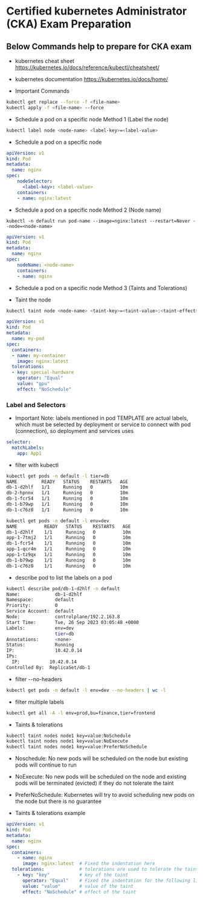 # Certified kubernetes Administrator (CKA) Exam Preparation

## Below Commands help to prepare for CKA exam

- kubernetes cheat sheet   https://kubernetes.io/docs/reference/kubectl/cheatsheet/
- kubernetes documentation https://kubernetes.io/docs/home/

- Important Commands

```bash
kubectl get replace --force -f <file-name>
kubectl apply -f <file-name> --force
```

- Schedule a pod on a specific node Method 1 (Label the node)

```bash
kubectl label node <node-name> <label-key>=<label-value>
```
- Schedule a pod on a specific node

```yaml
apiVersion: v1
kind: Pod
metadata:
  name: nginx
spec:
    nodeSelector:
      <label-key>: <label-value>
    containers:
    - name: nginx:latest
```


- Schedule a pod on a specific node Method 2 (Node name)

```kubectl
kubectl -n default run pod-name --image=nginx:latest --restart=Never --node=<node-name>
```

```yaml
apiVersion: v1
kind: Pod
metadata:
  name: nginx
spec:
    nodeName: <node-name>
    containers:
    - name: nginx
```

- Schedule a pod on a specific node Method 3 (Taints and Tolerations)

- Taint the node

```bash
kubectl taint node <node-name> <taint-key>=<taint-value>:<taint-effect>
```
```yaml
apiVersion: v1
kind: Pod
metadata:
  name: my-pod
spec:
  containers:
  - name: my-container
    image: nginx:latest
  tolerations:
  - key: special-hardware
    operator: "Equal"
    value: "gpu"
    effect: "NoSchedule"
```

### Label and Selectors

- Important Note: labels mentioned in pod TEMPLATE are actual labels, which must be selected by deployment or service to connect with pod (connection), so deployment and services uses
```yaml
selector:
  matchLabels:
    app: App1   
```

- filter with kubectl
```bash
kubectl get pods -n default -l tier=db
NAME         READY   STATUS    RESTARTS   AGE
db-1-d2hlf   1/1     Running   0          10m
db-2-hpnnx   1/1     Running   0          10m
db-1-fcr54   1/1     Running   0          10m
db-1-b79wp   1/1     Running   0          10m
db-1-c76z8   1/1     Running   0          10m

kubectl get pods -n default -l env=dev
NAME          READY   STATUS    RESTARTS   AGE
db-1-d2hlf    1/1     Running   0          10m
app-1-7tmj2   1/1     Running   0          10m
db-1-fcr54    1/1     Running   0          10m
app-1-qcr4m   1/1     Running   0          10m
app-1-tz9qx   1/1     Running   0          10m
db-1-b79wp    1/1     Running   0          10m
db-1-c76z8    1/1     Running   0          10m
```
- describe pod to list the labels on a pod
  
```bash
kubectl describe pod/db-1-d2hlf -n default
Name:             db-1-d2hlf
Namespace:        default
Priority:         0
Service Account:  default
Node:             controlplane/192.2.163.8
Start Time:       Tue, 26 Sep 2023 03:05:48 +0000
Labels:           env=dev
                  tier=db
Annotations:      <none>
Status:           Running
IP:               10.42.0.14
IPs:
  IP:           10.42.0.14
Controlled By:  ReplicaSet/db-1
```

- filter --no-headers
```bash
kubectl get pods -n default -l env=dev --no-headers | wc -l
```
- filter multiple labels
```bash
kubectl get all -A -l env=prod,bu=finance,tier=frontend
```

- Taints & tolerations
```bash
kubectl taint nodes node1 key=value:NoSchedule
kubectl taint nodes node1 key=value:NoExecute
kubectl taint nodes node1 key=value:PreferNoSchedule
```
- Noschedule: No new pods will be scheduled on the node but existing pods will continue to run
- NoExecute: No new pods will be scheduled on the node and existing pods will be terminated (evicted) if they do not tolerate the taint
- PreferNoSchedule: Kubernetes will try to avoid scheduling new pods on the node but there is no guarantee

- Taints & tolerations example
```yaml
apiVersion: v1
kind: Pod
metadata:
  name: nginx
spec:
  containers:
    - name: nginx
      image: nginx:latest  # Fixed the indentation here
  tolerations:             # tolerations are used to tolerate the taints
    - key: "key"           # key of the taint
      operator: "Equal"    # Fixed the indentation for the following lines
      value: "value"       # value of the taint
      effect: "NoSchedule" # effect of the taint
```

    
